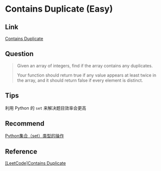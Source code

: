 # Contains Duplicate (Easy)

## Link

[Contains Duplicate](https://leetcode.com/problems/contains-duplicate/)

## Question

> Given an array of integers, find if the array contains any duplicates. 
>
> Your function should return true if any value appears at least twice in the array, and it should return false if every element is distinct.

## Tips

利用 Python 的 `set` 来解决题目效率会更高

## Recommend

[Python集合（set）类型的操作](http://blog.csdn.net/business122/article/details/7541486)

## Reference

[[LeetCode]Contains Duplicate](http://bookshadow.com/weblog/2015/05/25/leetcode-contains-duplicate/)
